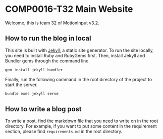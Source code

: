 # COMP0016-T32 Main Website

Welcome, this is team 32 of MotionInput v3.2.

## How to run the blog in local

This site is built with [Jekyll](https://jekyllrb.com/), a static site generator. To run the site locally, you need to install Ruby and RubyGems first. Then, install Jekyll and Bundler gems through the command line.

```bash
gem install jekyll bundler
```

Finally, run the following command in the root directory of the project to start the server.

```bash
bundle exec jekyll serve
```

## How to write a blog post

To write a post, find the markdown file that you need to write on in the root directory. For example, if you want to put some content in the requirement section, please find `requirements.md` in the root directory.
